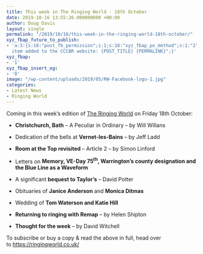 ```yaml
---
title: This week in The Ringing World - 18th October
date: 2019-10-16 13:55:26.000000000 +00:00
author: Doug Davis
layout: single
permalink: "/2019/10/16/this-week-in-the-ringing-world-18th-october/"
xyz_fbap_future_to_publish:
- 'a:3:{s:18:"post_fb_permission";i:1;s:18:"xyz_fbap_po_method";s:1:"2";s:16:"xyz_fbap_message";s:62:"News
  item added to the CCCBR website: {POST_TITLE} {PERMALINK}";}'
xyz_fbap:
- '1'
xyz_fbap_insert_og:
- '0'
image: "/wp-content/uploads/2019/05/RW-Facebook-logo-1.jpg"
categories:
- Latest News
- Ringing World
---
```

Coming in this week’s edition of <a href="https://www.ringingworld.co.uk/" target="_blank" rel="noopener noreferrer">The Ringing World</a> on Friday 18th October:

+ **Christchurch, Bath** – A Peculiar in Ordinary – by Will Willans

+ Dedication of the bells at **Vernet-les-Bains** – by Jeff Ladd

+ **Room at the Top revisited** – Article 2 – by Simon Linford

+ Letters on **Memory, VE-Day 75<sup>th</sup>, Warrington’s county designation and the Blue Line as a Waveform**

+ A significant  **bequest to Taylor’s** – David Potter

+ Obituaries of **Janice Anderson** and **Monica Ditmas**

+ Wedding of **Tom Waterson and Katie Hill**

+ **Returning to ringing with Remap** – by Helen Shipton

+ **Thought for the week** – by David Witchell

To subscribe or buy a copy & read the above in full, head over to <a href="https://ringingworld.co.uk/" target="_blank" rel="noopener noreferrer">https://ringingworld.co.uk/</a>
